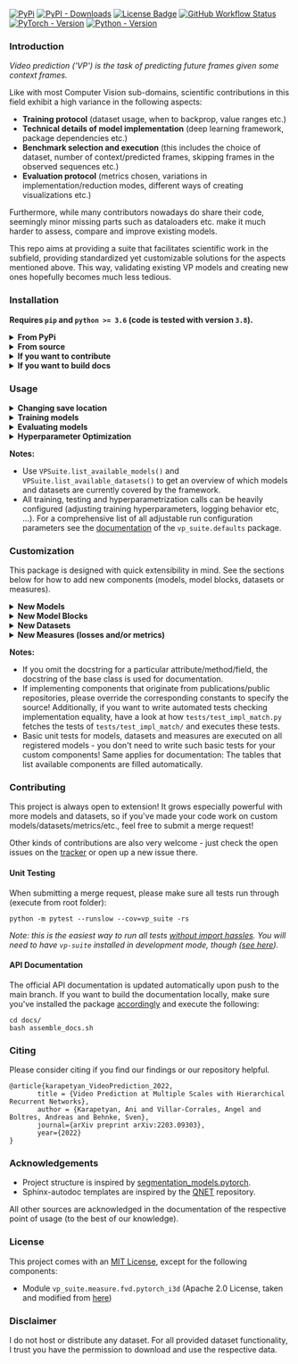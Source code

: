[![PyPi](https://img.shields.io/pypi/v/vp-suite?color=blue&style=for-the-badge)](https://pypi.org/project/vp-suite/)
[![PyPI - Downloads](https://img.shields.io/pypi/dm/vp-suite?style=for-the-badge&color=blue)](https://pepy.tech/project/vp-suite)
[![License Badge](https://img.shields.io/github/license/AIS-Bonn/vp-suite?color=brightgreen&style=for-the-badge)](https://github.com/AIS-Bonn/vp-suite#license)
[![GitHub Workflow Status](https://img.shields.io/github/workflow/status/AIS-Bonn/vp-suite/docs_pages_workflow?label=Docs&style=for-the-badge)](https://ais-bonn.github.io/vp-suite/)
[![PyTorch - Version](https://img.shields.io/badge/PYTORCH-1.10+-red?style=for-the-badge&logo=pytorch)](https://pepy.tech/project/vp-suite) 
[![Python - Version](https://img.shields.io/badge/PYTHON-3.6+-red?style=for-the-badge&logo=python&logoColor=white)](https://pepy.tech/project/vp-suite)

### Introduction

_Video prediction ('VP') is the task of predicting future frames given some context frames._

Like with most Computer Vision sub-domains, scientific contributions in this field exhibit a high variance in the following aspects:
- **Training protocol** (dataset usage, when to backprop, value ranges etc.)
- **Technical details of model implementation** (deep learning framework, package dependencies etc.) 
- **Benchmark selection and execution** (this includes the choice of dataset, number of context/predicted frames, skipping frames in the observed sequences etc.)
- **Evaluation protocol** (metrics chosen, variations in implementation/reduction modes, different ways of creating visualizations etc.)

Furthermore, while many contributors nowadays do share their code, seemingly minor missing parts such as dataloaders etc. make it much harder to assess, compare and improve existing models.  

This repo aims at providing a suite that facilitates scientific work in the subfield, providing standardized yet customizable solutions for the aspects mentioned above. This way, validating existing VP models and creating new ones hopefully becomes much less tedious.


### Installation

**Requires `pip` and `python >= 3.6` (code is tested with version `3.8`).**

<details>
<summary><b>From PyPi</b></summary>
   
   ```
   pip install vp-suite
   ```
</details>
<details>
<summary><b>From source</b></summary>
   
   ```
   pip install git+https://github.com/Flunzmas/vp-suite.git
   ```
</details>
<details>
<summary><b>If you want to contribute</b></summary>
   
   ```
   git clone https://github.com/Flunzmas/vp-suite.git
   cd vp-suite
   pip install -e .[dev]
   ```
</details>
<details>
<summary><b>If you want to build docs</b></summary>
   
   ```
   git clone https://github.com/Flunzmas/vp-suite.git
   cd vp-suite
   pip install -e .[doc]
   ```
</details>

### Usage

<details>
<summary><b>Changing save location</b></summary>

When using this package for the first time, the save location for datasets, 
models and logs is set to `<installation_dir>/vp-suite-data`. 
If you'd like to change that, simply run:
  
```
python vp_suite/resources/set_run_path.py
```

This script changes your save location and migrates any existing data.
</details>

<details>
<summary><b>Training models</b></summary>
   
```python
from vp_suite import VPSuite

# 1. Set up the VP Suite.
suite = VPSuite()

# 2. Load one of the provided datasets.
#    They will be downloaded automatically if no downloaded data is found.
suite.load_dataset("MM")  # load moving MNIST dataset from default location

# 3. Create a video prediction model.
suite.create_model('convlstm-shi')  # create a ConvLSTM-Based Prediction Model.
   
# 4. Run the training loop, optionally providing custom configuration.
suite.train(lr=2e-4, epochs=100)
```

This code snippet will train the model, log training progress to your [Weights & Biases](https://wandb.ai) account,
save model checkpoints on improvement and generate and save prediction visualizations.
</details>

<details>
<summary><b>Evaluating models</b></summary>

```python
from vp_suite import VPSuite

# 1. Set up the VP Suite.
suite = VPSuite()

# 2. Load one of the provided datasets in test mode.
#    They will be downloaded automatically if no downloaded data is found.
suite.load_dataset("MM", split="test")  # load moving MNIST dataset from default location

# 3. Get the filepaths to the models you'd like to test and load the models
model_dirs = ["out/model_foo/", "out/model_bar/"]
for model_dir in model_dirs:
    suite.load_model(model_dir, ckpt_name="best_model.pth")
    
# 4. Test the loaded models on the loaded test sets.
suite.test(context_frames=5, pred_frames=10)
```

This code will evaluate the loaded models on the loaded dataset (its test portion, if avaliable), 
creating detailed summaries of prediction performance across a customizable set of metrics.
The results as well as prediction visualizations are saved and logged to [Weights & Biases](https://wandb.ai).

_Note 1: If the specified evaluation protocol or the loaded dataset is incompatible with one of the models, 
this will raise an error with an explanation._

_Note 2: By default, a [CopyLastFrame](https://github.com/AIS-Bonn/vp-suite/blob/main/vp_suite/models/model_copy_last_frame.py) 
baseline is also loaded and tested with the other models._
</details>

<details>
<summary><b>Hyperparameter Optimization</b></summary>

This package uses [optuna](https://github.com/optuna/optuna) to provide hyperparameter optimization functionalities.
The following snippet provides a full example:

```python
import json
from vp_suite import VPSuite
from vp_suite.defaults import SETTINGS

suite = VPSuite()
suite.load_dataset(dataset="KTH")  # select dataset of choice
suite.create_model(model_id="lstm")  # select model of choice
with open(str((SETTINGS.PKG_RESOURCES / "optuna_example_config.json").resolve()), 'r') as cfg_file:
    optuna_cfg = json.load(cfg_file)
# optuna_cfg specifies the parameters' search intervals and scales; modify as you wish.
suite.hyperopt(optuna_cfg, n_trials=30, epochs=10)
```
This code e.g. will run 30 training loops (called _trials_ by optuna), producing a trained model for each hyperparameter configuration and writing the hyperparameter configuration of the best performing run to the console.

_Note 1: For hyperopt, visualization, logging and model checkpointing is minimized to reduce IO strain._

_Note 2: Despite optuna's trial pruning capabilities, running a high number of trials might still take a lot of time.
In that case, consider e.g. reducing the number of training epochs._

 Use `no_wandb=True`/`no_vis=True`
 if you want to log outputs to the console instead/not generate and save visualizations.

</details>

**Notes:**

- Use `VPSuite.list_available_models()` and `VPSuite.list_available_datasets()` to get an overview of which models and datasets are currently covered by the framework.
- All training, testing and hyperparametrization calls can be heavily configured (adjusting training hyperparameters, logging behavior etc, ...).
  For a comprehensive list of all adjustable run configuration parameters see the [documentation](https://ais-bonn.github.io/vp-suite/vp_suite.defaults.html) of the `vp_suite.defaults` package.

### Customization

This package is designed with quick extensibility in mind. See the sections below for how to add new components 
(models, model blocks, datasets or measures).

<details>
<summary><b>New Models</b></summary>

1. Create a file `<your name>.py` in the folder `vp_suite/models`.
2. Create a class that derives from `vp_suite.base.base_model.VideoPredictionModel` and override/specify new constants you need.
3. Write your model code or import existing code so that the superclass interface is still served.
   If desired, you can implement a custom training/evaluation loop iteration `train_iter()`/`eval_iter()` 
   that gets called instead of the default training/evaluation loop iteration.
4. Register your model in the `MODEL_CLASSES` dictionary of `vp_suite/models/__init__.py`, giving it a key that can be used by the suite.
   By now, you should be able to create an instance of your model with `VPSuite.create_model()` and train it on a dataset with `VPSuite.train()`.

</details>

<details>
<summary><b>New Model Blocks</b></summary>

1. Create a file `<your name>.py` in the folder `vp_suite/model_blocks`.
2. Create a class that derives from `vp_suite.base.base_model_block.ModelBlock` and override/specify new constants you need.
3. Write your model block code or import existing code so that the superclass interface is still served.
4. If desired, add a local import of your model block to `vp_suite/model_blocks/__init__.py` (this registers the model block package-wide).

</details>

<details>
<summary><b>New Datasets</b></summary>

1. Create a file `<your name>.py` in the folder `vp_suite/datasets`.
2. Create a class that derives from `vp_suite.base.base_dataset.BaseVPDataset` and override/specify new constants you need.
3. Write your dataset code or import existing code so that the superclass interface is served. 
   If it's a public dataset, consider implementing methods to automatically download it.
4. Register your dataset in the `DATASET_CLASSES` dict of `vp_suite/dataset/__init__.py`, giving it a key that can be used by the suite.
   By now, you should be able to load your dataset with `VPSuite.load_dataset()` and train models on it with `VPSuite.train()`.

</details>

<details>
<summary><b>New Measures (losses and/or metrics)</b></summary>

1. Create a new file `<your name>.py` in the folder `vp_suite/measure`, containing your loss or metric.
2. Make `vp_suite.base.base_measure.BaseMeasure` its superclass and override/implement all needed implementations and constants.
3. Register the measure in the `METRIC_CLASSES` dict of `vp_suite/measure/__init__.py` and, if it can also be used as a loss, in the `LOSS_CLASSES` dict.

</details>

**Notes:**

- If you omit the docstring for a particular attribute/method/field, the docstring of the base class is used for documentation.
- If implementing components that originate from publications/public repositories, please override the corresponding constants to specify the source!
  Additionally, if you want to write automated tests checking implementation equality, 
  have a look at how `tests/test_impl_match.py` fetches the tests of `tests/test_impl_match/` and executes these tests.
- Basic unit tests for models, datasets and measures are executed on all registered models - 
  you don't need to write such basic tests for your custom components! 
  Same applies for documentation: The tables that list available components are filled automatically.


### Contributing

This project is always open to extension! It grows especially powerful with more models and datasets, so if you've made your code work on custom models/datasets/metrics/etc., feel free to submit a merge request!

Other kinds of contributions are also very welcome - just check the open issues on the
[tracker](https://github.com/AIS-Bonn/vp-suite/issues) or open up a new issue there.

#### Unit Testing

When submitting a merge request, please make sure all tests run through (execute from root folder):
```
python -m pytest --runslow --cov=vp_suite -rs
```
_Note: this is the easiest way to run all tests [without import hassles](https://docs.pytest.org/en/latest/explanation/pythonpath.html#invoking-pytest-versus-python-m-pytest).
You will need to have `vp-suite` installed in development mode, though ([see here](#installation))._

#### API Documentation

The official API documentation is updated automatically upon push to the main branch.
If you want to build the documentation locally, make sure you've installed the package [accordingly](#installation)
and execute the following:
```
cd docs/
bash assemble_docs.sh
```
   
### Citing
   
Please consider citing if you find our findings or our repository helpful.
```
@article{karapetyan_VideoPrediction_2022,
       title = {Video Prediction at Multiple Scales with Hierarchical Recurrent Networks},
       author = {Karapetyan, Ani and Villar-Corrales, Angel and Boltres, Andreas and Behnke, Sven},
       journal={arXiv preprint arXiv:2203.09303},
       year={2022}
} 
```

### Acknowledgements

- Project structure is inspired by [segmentation_models.pytorch](https://github.com/qubvel/segmentation_models.pytorch).
- Sphinx-autodoc templates are inspired by the [QNET](https://github.com/mabuchilab/QNET) repository.

All other sources are acknowledged in the documentation of the respective point of usage (to the best of our knowledge).

### License

This project comes with an [MIT License](https://github.com/AIS-Bonn/vp-suite/blob/main/LICENSE), except for the following components:

- Module `vp_suite.measure.fvd.pytorch_i3d` (Apache 2.0 License, taken and modified from [here](https://github.com/piergiaj/pytorch-i3d))

### Disclaimer

I do not host or distribute any dataset. For all provided dataset functionality, I trust you have the permission to download and use the respective data. 
